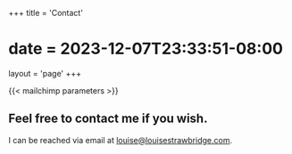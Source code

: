 +++
title = 'Contact'
# date = 2023-12-07T23:33:51-08:00
layout = 'page'
+++


{{< mailchimp parameters >}}

## Feel free to contact me if you wish.  

I can be reached via email at [louise@louisestrawbridge.com](mailto:louise@louisestrawbridge.com).

